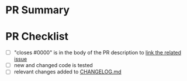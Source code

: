 <!--
Thank you so much for your PR!
-->

# PR Summary
<!-- Please provide at least 1-2 sentences describing the pull request in detail
(Why is this change required?  What problem does it solve?) and link to relevant
issues and PRs.
-->

# PR Checklist
<!-- Please mark any checkboxes that do not apply to this PR as [N/A].-->

- [ ] "closes #0000" is in the body of the PR description to [link the related issue](https://docs.github.com/en/issues/tracking-your-work-with-issues/linking-a-pull-request-to-an-issue)
- [ ] new and changed code is tested
- [ ] relevant changes added to [CHANGELOG.md](https://github.com/apytypes/apytypes/blob/main/CHANGELOG.md)
